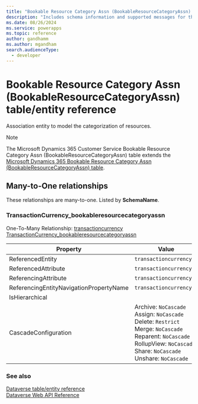 ```yaml
---
title: "Bookable Resource Category Assn (BookableResourceCategoryAssn) table/entity reference (Microsoft Dynamics 365 Customer Service)"
description: "Includes schema information and supported messages for the Bookable Resource Category Assn (BookableResourceCategoryAssn) table/entity with Microsoft Dynamics 365 Customer Service."
ms.date: 08/26/2024
ms.service: powerapps
ms.topic: reference
author: gandhamm
ms.author: mgandham
search.audienceType: 
  - developer
---
```


# Bookable Resource Category Assn (BookableResourceCategoryAssn) table/entity reference

Association entity to model the categorization of resources.

> [!NOTE]
> The Microsoft Dynamics 365 Customer Service Bookable Resource Category Assn (BookableResourceCategoryAssn) table extends the [Microsoft Dynamics 365 Bookable Resource Category Assn (BookableResourceCategoryAssn) table](/dynamics365/developer/entities/bookableresourcecategoryassn).




## Many-to-One relationships

These relationships are many-to-one. Listed by **SchemaName**.

### <a name="BKMK_TransactionCurrency_bookableresourcecategoryassn"></a> TransactionCurrency_bookableresourcecategoryassn

One-To-Many Relationship: [transactioncurrency TransactionCurrency_bookableresourcecategoryassn](transactioncurrency.md#BKMK_TransactionCurrency_bookableresourcecategoryassn)

|Property|Value|
|---|---|
|ReferencedEntity|`transactioncurrency`|
|ReferencedAttribute|`transactioncurrencyid`|
|ReferencingAttribute|`transactioncurrencyid`|
|ReferencingEntityNavigationPropertyName|`transactioncurrencyid`|
|IsHierarchical||
|CascadeConfiguration|Archive: `NoCascade`<br />Assign: `NoCascade`<br />Delete: `Restrict`<br />Merge: `NoCascade`<br />Reparent: `NoCascade`<br />RollupView: `NoCascade`<br />Share: `NoCascade`<br />Unshare: `NoCascade`|



### See also

[Dataverse table/entity reference](../about-entity-reference.md)  
[Dataverse Web API Reference](/power-apps/developer/data-platform/webapi/reference/about)   

